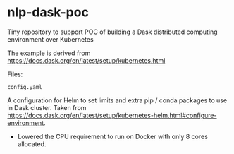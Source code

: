 # nlp-dask-poc
Tiny repository to support POC of building a Dask distributed computing environment over Kubernetes

The example is derived from
https://docs.dask.org/en/latest/setup/kubernetes.html

Files:

`config.yaml` 

A configuration for Helm to set limits and extra pip / conda
packages to use in Dask cluster. Taken from
https://docs.dask.org/en/latest/setup/kubernetes-helm.html#configure-environment.
- Lowered the CPU requirement to run on Docker with only 8 cores allocated.


